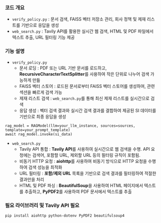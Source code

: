 ### 코드 개요
* `verify_policy.py` : 문서 검색, FAISS 벡터 저장소 관리, 회사 정책 및 제재 리스트를 기반으로 응답을 생성
* `web_search.py` : Tavily API를 활용한 실시간 웹 검색, HTML 및 PDF 파일에서 텍스트 추출, URL 필터링 기능 제공

### 기능 설명
* `verify_policy.py`
    * 문서 로딩 : PDF 또는 URL 기반 문서를 로드하고, **RecursiveCharacterTextSplitter**를 사용하여 작은 단위로 나누어 검색 가능하게 만듦
    * FAISS 벡터 스토어 : 로드된 문서로부터 FAISS 벡터 스토어를 생성하여, 관련 섹션을 빠르게 검색 가능
    * 제재 리스트 검색 : `web_search.py`를 통해 최신 제재 리스트를 실시간으로 검색
    * 응답 생성 : 벡터 검색 결과와 실시간 검색 결과를 결합하여 제공된 SI 데이터를 기반으로 최종 응답을 생성
 
```
rag_model = RAGModel(llm=your_llm_instance, sources=sources, template=your_prompt_template)
await rag_model.invoke(si_data)
```

* `web_search.py`
    * Tavily API 통합 : **Tavily API**를 사용하여 실시간으로 웹 검색을 수행. API 요청에는 검색어, 포함할 URL, 제외할 URL 등의 필터링 규칙이 포함됨.
    * 비동기 HTTP 요청 : **aiohttp**를 사용하여 비동기 방식으로 HTTP 요청을 수행하여 검색 성능을 최적화
    * URL 필터링 : **포함/제외 URL** 목록을 기반으로 검색 결과를 필터링하여 적절한 결과만을 처리
    * HTML 및 PDF 파싱 : **BeautifulSoup**을 사용하여 HTML 페이지에서 텍스트를 추출하고, **PyPDF2**를 사용하여 PDF 문서에서 텍스트를 추출
 
### 필요 라이브러리 및 Tavily API 필요
```
pip install aiohttp python-dotenv PyPDF2 beautifulsoup4
```
